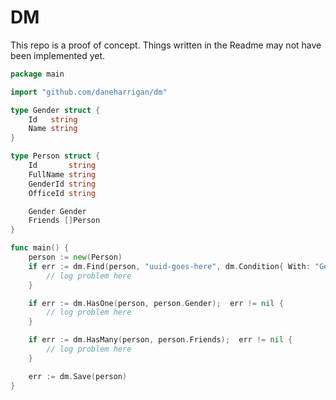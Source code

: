 # DM

This repo is a proof of concept. Things written in the Readme may not have been
implemented yet.

```go
package main

import "github.com/daneharrigan/dm"

type Gender struct {
	Id   string
	Name string
}

type Person struct {
	Id       string
	FullName string
	GenderId string
	OfficeId string

	Gender Gender
	Friends []Person
}

func main() {
	person := new(Person)
	if err := dm.Find(person, "uuid-goes-here", dm.Condition{ With: "Gender" }); err != nil {
		// log problem here
	}

	if err := dm.HasOne(person, person.Gender);  err != nil {
		// log problem here
	}

	if err := dm.HasMany(person, person.Friends);  err != nil {
		// log problem here
	}

	err := dm.Save(person)
}
```
